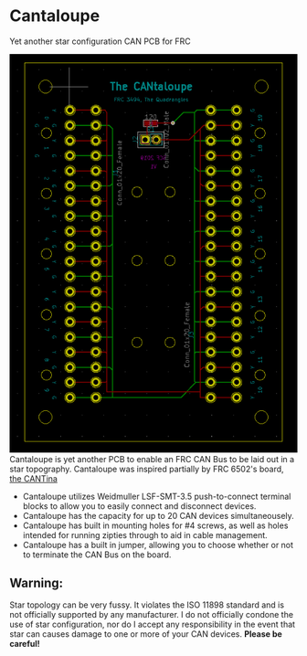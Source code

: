 # Cantaloupe
Yet another star configuration CAN PCB for FRC

![Cantaloupe](Cantaloupe.PNG)
Cantaloupe is yet another PCB to enable an FRC CAN Bus to be laid out in a star topography. 
Cantaloupe was inspired partially by FRC 6502's board, [the CANTina](https://github.com/21brownz/CANtina)
* Cantaloupe utilizes Weidmuller LSF-SMT-3.5 push-to-connect terminal blocks to allow you to easily connect and disconnect devices.
* Cantaloupe has the capacity for up to 20 CAN devices simultaneousely.
* Cantaloupe has built in mounting holes for #4 screws, as well as holes intended for running zipties through to aid in cable management.
* Cantaloupe has a built in jumper, allowing you to choose whether or not to terminate the CAN Bus on the board.

## Warning:
Star topology can be very fussy. It violates the ISO 11898 standard and is not officially supported by any manufacturer. I do not officially condone the use of star configuration, nor do I accept any responsibility in the event that star can causes damage to one or more of your CAN devices. **Please be careful!**
